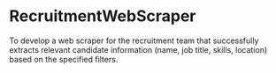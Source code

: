 # RecruitmentWebScraper
To develop a web scraper for the recruitment team that successfully extracts relevant candidate information (name, job title, skills, location) based on the specified filters. 
